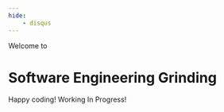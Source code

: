 ```yaml
---
hide:
    - disqus
---
```


Welcome to

# Software Engineering Grinding

Happy coding! Working In Progress!
